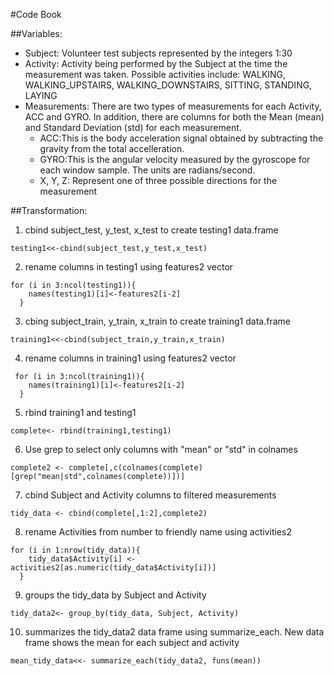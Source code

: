 #Code Book

##Variables:
- Subject: Volunteer test subjects represented by the integers 1:30
- Activity: Activity being performed by the Subject at the time the measurement was taken. Possible activities include: WALKING, WALKING_UPSTAIRS, WALKING_DOWNSTAIRS, SITTING, STANDING, LAYING
- Measurements: There are two types of measurements for each Activity, ACC and GYRO. In addition, there are columns for both the Mean (mean) and Standard Deviation (std) for each measurement.
  - ACC:This is the body acceleration signal obtained by subtracting the gravity from the total accelleration. 
  - GYRO:This is the angular velocity measured by the gyroscope for each window sample. The units are radians/second. 
  - X, Y, Z: Represent one of three possible directions for the measurement

##Transformation:
1. cbind subject_test, y_test, x_test to create testing1 data.frame
```
testing1<<-cbind(subject_test,y_test,x_test)
```
2. rename columns in testing1 using features2 vector
```
for (i in 3:ncol(testing1)){
    names(testing1)[i]<-features2[i-2]
  }
```
3. cbing subject_train, y_train, x_train to create training1 data.frame
```
training1<<-cbind(subject_train,y_train,x_train)
```
4. rename columns in training1 using features2 vector
```
 for (i in 3:ncol(training1)){
    names(training1)[i]<-features2[i-2]
  }
```
5. rbind training1 and testing1
```
complete<- rbind(training1,testing1)
```
6. Use grep to select only columns with "mean" or "std" in colnames
```
complete2 <- complete[,c(colnames(complete)[grep("mean|std",colnames(complete))])]
```
7. cbind Subject and Activity columns to filtered measurements
```
tidy_data <- cbind(complete[,1:2],complete2) 
```
8. rename Activities from number to friendly name using activities2
```
for (i in 1:nrow(tidy_data)){
    tidy_data$Activity[i] <- activities2[as.numeric(tidy_data$Activity[i])]
  }
```
9. groups the tidy_data by Subject and Activity
```
tidy_data2<- group_by(tidy_data, Subject, Activity)
```
10. summarizes the tidy_data2 data frame using summarize_each. New data frame shows the mean for each subject and activity
```
mean_tidy_data<<- summarize_each(tidy_data2, funs(mean))
```